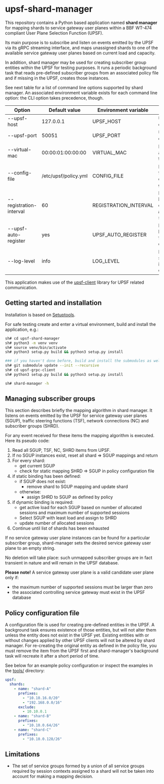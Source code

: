 # upsf-shard-manager

This repository contains a Python based application named **shard
manager** for mapping shards to service gateway user planes within
a BBF WT-474 compliant User Plane Selection Function (UPSF).

Its main purpose is to subscribe and listen on events emitted by the
UPSF via its gRPC streaming interface, and maps unassigned shards
to one of the available service gateway user planes based on current load
and capacity.

In addition, shard manager may be used for creating subscriber
group entities within the UPSF for testing purposes. It runs a
periodic background task that reads pre-defined subscriber groups
from an associated policy file and if missing in the UPSF, creates
those instances.

See next table for a list of command line options supported by
shard manager. An associated environment variable exists for each
command line option: the CLI option takes precedence, though.

| Option                  | Default value        | Environment variable  | Description                                                                 |
|-------------------------|----------------------|-----------------------|-----------------------------------------------------------------------------|
| --upsf-host             | 127.0.0.1            | UPSF_HOST             | UPSF server host to connect to                                              |
| --upsf-port             | 50051                | UPSF_PORT             | UPSF server port to connect to                                              |
| --virtual-mac           | 00:00:01:00:00:00    | VIRTUAL_MAC           | Default virtual MAC address assigned to new shards                          |
| --config-file           | /etc/upsf/policy.yml | CONFIG_FILE           | Policy configuration file containing pre-defined subscriber groups (shards) |
| --registration-interval | 60                   | REGISTRATION_INTERVAL | Run periodic background thread every _registration_interval_ seconds.       |
| --upsf-auto-register    | yes                  | UPSF_AUTO_REGISTER    | Enable periodic background thread for creating pre-defined shards.          |
| --log-level             | info                 | LOG_LEVEL             | Default loglevel, supported options: info, warning, error, critical, debug  |

This application makes use of the [upsf-client](https://github.com/bisdn/upsf-client)
library for UPSF related communication.

## Getting started and installation

Installation is based on [Setuptools](https://setuptools.pypa.io/en/latest/setuptools.html).

For safe testing create and enter a virtual environment, build and install the
application, e.g.:

```bash
sh# cd upsf-shard-manager
sh# python3 -m venv venv
sh# source venv/bin/activate
sh# python3 setup.py build && python3 setup.py install

### if you haven't done before, build and install the submodules as well
sh# git submodule update --init --recursive
sh# cd upsf-grpc-client
sh# python3 setup.py build && python3 setup.py install

sh# shard-manager -h
```

## Managing subscriber groups

This section describes briefly the mapping algorithm in shard
manager.  It listens on events emitted by the UPSF for service
gateway user planes (SGUP), traffic steering functions (TSF),
network connections (NC) and subscriber groups (SHRD).

For any event received for these items the mapping algorithm is
executed. Here its pseudo code:

1. Read all SGUP, TSF, NC, SHRD items from UPSF.
1. If no SGUP instances exist, reset all shard => SGUP mappings and return
1. For every shard:
   - get current SGUP
   - check for static mapping SHRD => SGUP in policy configuration file
1. if static binding has been defined:
   - if SGUP does not exist:
     - remove shard to SGUP mapping and update shard
   - otherwise:
     - assign SHRD to SGUP as defined by policy
1. if dynamic binding is required:
   - get active load for each SGUP based on number of allocated sessions
     and maximum number of supported sessions
   - Select SGUP with least load and assign to SHRD
   - update number of allocated sessions
1. Continue until list of shards has been exhausted

If no service gateway user plane instances can be found for a particular
subscriber group, shard-manager sets the desired service gateway user plane
to an empty string.

No deletion will take place: such unmapped subscriber groups are
in fact transient in nature and will remain in the UPSF database.

**Please note!** A service gateway user plane is a valid candidate
user plane only if:

- the maximum number of supported sessions must be larger than zero
- the associated controlling service gateway must exist in the
  UPSF database

## Policy configuration file

A configuration file is used for creating pre-defined entities in
the UPSF. A background task ensures existence of those entities,
but will not alter them unless the entity does not exist in the
UPSF yet. Existing entities with or without changes applied by other
UPSF clients will not be altered by shard manager. For re-creating
the original entity as defined in the policy file, you must remove
the item from the UPSF first and shard-manager's background task will
recreate it after a short period of time.

See below for an example policy configuration or inspect the examples
in the [tools/](./tools/policy.yml) directory:

```yaml
upsf:
  shards:
    - name: "shard-A"
      prefixes:
        - "10.10.16.0/20"
        - "192.168.0.0/16"
      exclude:
        - 10.10.0.1
    - name: "shard-B"
      prefixes:
        - "10.10.0.64/26"
    - name: "shard-C"
      prefixes:
        - "10.10.0.128/26"
```

## Limitations

- The set of service groups formed by a union of all service groups
  required by session contexts assigned to a shard will not be taken
  into account for making a mapping decision.
